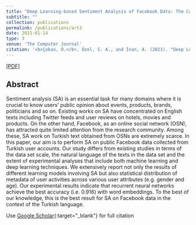 ```yaml
---
title: "Deep Learning-based Sentiment Analysis of Facebook Data: The Case of Turkish Users"
subtitle: ""
collection: publications
permalink: /publications/art3
date: 2021-01-14
type: 3
venue: 'The Computer Journal'
citation: '<b>Çoban, Ö.</b>, Özel, S. A., and İnan, A. (2021). "Deep Learning-based Sentiment Analysis of Facebook Data: The Case of Turkish Users". <i>The Computer Journal</i>, 64(3), 473-499.'
---
```

[[PDF]](https://academic.oup.com/comjnl/article/64/3/473/6095851?guestAccessKey=3ef0149c-14c9-4841-b5e7-72b410404847)

## Abstract
Sentiment analysis (SA) is an essential task for many domains where it is crucial to know users’ public opinion about events, products, brands, politicians and so on. Existing works on SA have concentrated on English texts including Twitter feeds and user reviews on hotels, movies and products. On the other hand, Facebook, as an online social network (OSN), has attracted quite limited attention from the research community. Among these, SA work on Turkish text obtained from OSNs are extremely scarce. In this paper, our aim is to perform SA on public Facebook data collected from Turkish user accounts. Our study differs from existing studies in terms of the data set scale, the natural language of the texts in the data set and the extent of experimental analyses that include both machine learning and deep learning techniques. We extensively report not only the results of different learning models involving SA but also statistical distribution of metadata of user activities across various user attributes (e.g. gender and age). Our experimental results indicate that recurrent neural networks achieve the best accuracy (i.e. 0.916) with word embeddings. To the best of our knowledge, this is the best result for SA on Facebook data in the context of the Turkish language.


Use [Google Scholar](https://scholar.google.com/scholar?){:target="_blank"} for full citation
